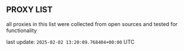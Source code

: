 ## PROXY LIST

all proxies in this list were collected from open sources and tested for functionality

last update: `2025-02-02 13:20:09.768404+00:00` UTC